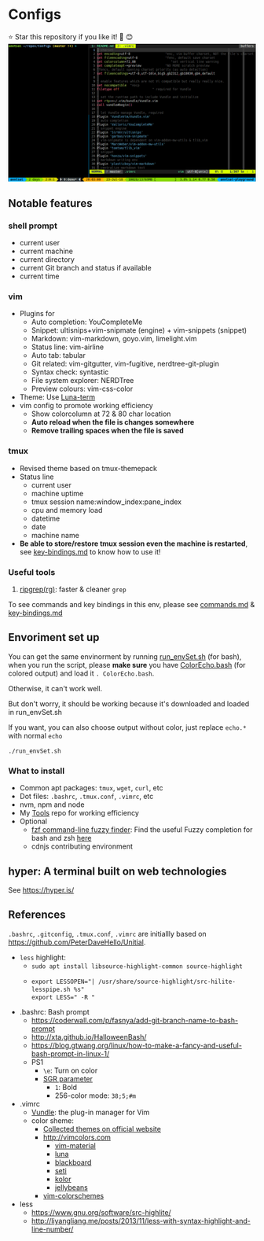 # Configs
:star: Star this repository if you like it! :tada: :blush:
![screenshot.png](screenshot.png)

## Notable features
### shell prompt
- current user
- current machine
- current directory
- current Git branch and status if available
- current time

### vim
- Plugins for
  - Auto completion: YouCompleteMe
  - Snippet: ultisnips+vim-snipmate (engine) + vim-snippets (snippet)
  - Markdown: vim-markdown, goyo.vim, limelight.vim
  - Status line: vim-airline
  - Auto tab: tabular
  - Git related: vim-gitgutter, vim-fugitive, nerdtree-git-plugin
  - Syntax check: syntastic
  - File system explorer: NERDTree
  - Preview colours: vim-css-color
- Theme: Use [Luna-term](https://github.com/notpratheek/vim-luna/blob/master/colors/luna-term.vim)
- vim config to promote working efficiency
  - Show colorcolumn at 72 & 80 char location
  - **Auto reload when the file is changes somewhere**
  - **Remove trailing spaces when the file is saved**

### tmux
- Revised theme based on tmux-themepack
- Status line
  - current user
  - machine uptime
  - tmux session name:window_index:pane_index
  - cpu and memory load
  - datetime
  - date
  - machine name
- **Be able to store/restore tmux session even the machine is restarted**,
  see [key-bindings.md](key-bindings.md) to know how to use it!

### Useful tools

1. [ripgrep(rg)](https://github.com/BurntSushi/ripgrep): faster & cleaner `grep`

To see commands and key bindings in this env, please see [commands.md](commands.md) & [key-bindings.md](key-bindings.md)

## Envoriment set up
You can get the same envinorment by running [run_envSet.sh](run_envSet.sh) (for bash),
when you run the script,
please **make sure** you have [ColorEcho.bash](https://github.com/PeterDaveHello/ColorEchoForShell/blob/master/dist/ColorEcho.bash) (for colored output) and load it `. ColorEcho.bash`.

Otherwise, it can't work well.

But don't worry, it should be working because it's downloaded and loaded in run_envSet.sh

If you want, you can also choose output without color,
just replace `echo.*` with normal `echo`

```shell
./run_envSet.sh
```

### What to install
- Common apt packages: `tmux`, `wget`, `curl`, etc
- Dot files: `.bashrc`, `.tmux.conf`, `.vimrc`, etc
- nvm, npm and node
- My [Tools](https://github.com/extend1994/Tools) repo for working efficiency
- Optional
  - [fzf command-line fuzzy finder](https://github.com/junegunn/fzf): Find the useful Fuzzy completion for bash and zsh [here](https://github.com/junegunn/fzf#fuzzy-completion-for-bash-and-zsh)
  - cdnjs contributing environment

## hyper: A terminal built on web technologies
See https://hyper.is/

## References
`.bashrc`, `.gitconfig`, `.tmux.conf`, `.vimrc` are initiallly based on https://github.com/PeterDaveHello/Unitial.

* `less` highlight:
  * `sudo apt install libsource-highlight-common source-highlight`
  * ```shell
    export LESSOPEN="| /usr/share/source-highlight/src-hilite-lesspipe.sh %s"
    export LESS=" -R "
    ```
* .bashrc: Bash prompt
  * https://coderwall.com/p/fasnya/add-git-branch-name-to-bash-prompt
  * http://xta.github.io/HalloweenBash/
  * https://blog.gtwang.org/linux/how-to-make-a-fancy-and-useful-bash-prompt-in-linux-1/
  * PS1
    * `\e`: Turn on color
    * [SGR parameter](https://bit.ly/2K4Foq4)
      * `1`: Bold
      * 256-color mode: `38;5;#m`
* .vimrc
  * [Vundle](https://github.com/VundleVim/Vundle.vim): the plug-in manager for Vim
  * color sheme:
    * [Collected themes on official website](http://www.vim.org/scripts/script_search_results.php?keywords=&script_type=color+scheme&order_by=creation_date&direction=descending&search=search)
    * http://vimcolors.com
      * [vim-material](http://vimcolors.com/679/vim-material/dark)
      * [luna](http://vimcolors.com/414/luna/dark)
      * [blackboard](http://vimcolors.com/280/blackboard/dark)
      * [seti](http://vimcolors.com/244/seti/dark)
      * [kolor](http://vimcolors.com/91/kolor/dark)
      * [jellybeans](http://vimcolors.com/1/jellybeans/dark)
    * [vim-colorschemes](https://github.com/flazz/vim-colorschemes)
 * less
   * https://www.gnu.org/software/src-highlite/
   * http://liyangliang.me/posts/2013/11/less-with-syntax-highlight-and-line-number/
